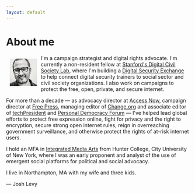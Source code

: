 ```yaml
---
layout: default
---
```


<div class="home">

  <h1 class="page-heading">About me</h1>

  <img src="/pics/b_w_levy.jpg" alt-="Levy painting" height="75" align="left" hspace="10" vspace="10">

  <p>I'm a campaign strategist and digital rights advocate. I'm currently a non-resident fellow at <a href="https://pacscenter.stanford.edu/digital-civil-society/">Stanford's Digital Civil Society Lab</a>, where I'm building a <a href="https://www.digitalsecurityexchange.org/">Digital Security Exchange</a> to help connect digital security trainers to social sector and civil society organizations. I also work on campaigns to protect the free, open, private, and secure internet.

  <p>For more than a decade — as advocacy director at <a href="http://accessnow.org/">Access Now</a>, campaign director at <a href="http://www.freepress.net">Free Press</a>, managing editor of <a href="http://www.change.org">Change.org</a> and associate editor of <a href="http://www.techpresident.com">techPresident</a> and <a href="http://www.personaldemocracy.com">Personal Democracy Forum</a> — I've helped lead global efforts to protect free expression online, fight for privacy and the right to encryption, secure strong open internet rules, reign in overreaching government surveillance, and otherwise protect the rights of at-risk internet users.

  <p>I hold an MFA in <a href="http://ima-mfa.hunter.cuny.edu/">Integrated Media Arts</a> from Hunter College, City University of New York, where I was an early proponent and analyst of the use of emergent social platforms for political and social advocacy.

  <p>I live in Northampton, MA with my wife and three kids.

  <p>— Josh Levy


  <!-- <ul class="post-list">
    {% for post in site.posts %}
      <li>
        {% assign date_format = site.minima.date_format | default: "%b %-d, %Y" %}
        <span class="post-meta">{{ post.date | date: date_format }}</span>

        <h2>
          <a class="post-link" href="{{ post.url | relative_url }}">{{ post.title | escape }}</a>
        </h2>
      </li>
    {% endfor %}
  </ul> -->

</div>
